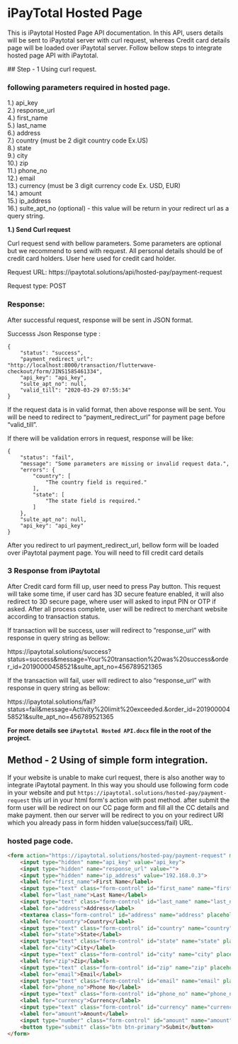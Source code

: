 # iPayTotal Hosted Page 
<p>This is iPaytotal Hosted Page API documentation. In this API, users details will be sent to iPaytotal server with curl request, whereas Credit card details page will be loaded over iPaytotal server. Follow bellow steps to integrate hosted page API with iPaytotal.</p>
## Step - 1 Using curl request.

### following parameters required in hosted page.
1.) api_key <br />
2.) response_url <br />
4.) first_name <br />
5.) last_name <br />
6.) address <br />
7.) country (must be 2 digit country code Ex.US) <br />
8.) state <br />
9.) city <br />
10.) zip <br />
11.) phone_no <br />
12.) email <br />
13.) currency (must be 3 digit currency code Ex. USD, EUR) <br />
14.) amount <br />
15.) ip_address <br />
16.) sulte_apt_no (optional) - this value will be return in your redirect url as a query string.<br />

<strong>1.) Send Curl request</strong>
<p>Curl request send with bellow parameters. Some parameters are optional but we recommend to send with request. All personal details should be of credit card holders. User here used for credit card holder.</p>
                                              
<p>Request URL: https://ipaytotal.solutions/api/hosted-pay/payment-request</p>
<p>Request type: POST</p>
    
### Response:
<p>After successful request, response will be sent in JSON format.</p>
<p>Successs Json Response type :</p>

    {
        "status": "success",
        "payment_redirect_url": "http://localhost:8000/transaction/flutterwave-checkout/form/JINS1585461334",
        "api_key": "api_key",
        "sulte_apt_no": null,
        "valid_till": "2020-03-29 07:55:34"
    }
    
<p>If the request data is in valid format, then above response will be sent. You will be need to redirect to “payment_redirect_url” for payment page before “valid_till”.</p>

<p>If there will be validation errors in request, response will be like:</p>
    
    {
        "status": "fail",
        "message": "Some parameters are missing or invalid request data.",
        "errors": {
            "country": [
                "The country field is required."
            ],
            "state": [
                "The state field is required."
            ]
        },
        "sulte_apt_no": null,
        "api_key": "api_key"
    }
 
 <p>After you redirect to url payment_redirect_url, bellow form will be loaded over iPaytotal payment page. You will need to fill credit card details</p>
 
 ### 3 Response from iPaytotal
 
 <p>After Credit card form fill up, user need to press Pay button. This request will take some time, if user card has 3D secure feature enabled, it will also redirect to 3D secure page, where user will asked to input PIN or OTP if asked. After all process complete, user will be redirect to merchant website according to transaction status.</p>
 
 <p>If transaction will be success, user will redirect to ”response_url” with response in query string as bellow:</p>
    
 <p>https://ipaytotal.solutions/success?status=success&message=Your%20transaction%20was%20success&order_id=20190000458521&sulte_apt_no=456789521365</p>
 
 <p>If the transaction will fail, user will redirect to also  “response_url” with response in query string as bellow:</p>
 
 <p>https://ipaytotal.solutions/fail?status=fail&message=Activity%20limit%20exceeded.&order_id=20190000458521&sulte_apt_no=456789521365</p>

 <p><b>For more details see <code>iPaytotal Hosted API.docx</code> file in the root of the project.</b></p>
    
## Method - 2 Using of simple form integration.
<p>If your website is unable to make curl request, there is also another way to integrate iPaytotal payment. In this way you should use following form code in your website and put <code>https://ipaytotal.solutions/hosted-pay/payment-request</code> this url in your html form's action with post method. after submit the form user will be redirect on our CC page form and fill all the CC details and make payment. then our server will be redirect to you on your redirect URl which you already pass in form hidden value(success/fail) URL.</p>


### hosted page code.
```html
<form action="https://ipaytotal.solutions/hosted-pay/payment-request" method="POST">
    <input type="hidden" name="api_key" value="api_key">
    <input type="hidden" name="response_url" value="">
    <input type="hidden" name="ip_address" value="192.168.0.3">
    <label for="first_name">First Name</label>
    <input type="text" class="form-control" id="first_name" name="first_name" placeholder="Enter First Name">
    <label for="last_name">Last Name</label>
    <input type="text" class="form-control" id="last_name" name="last_name" placeholder="Enter Last Name">
    <label for="address">Address</label>
    <textarea class="form-control" id="address" name="address" placeholder="Enter Address"></textarea>
    <label for="country">Country</label>
    <input type="text" class="form-control" id="country" name="country" placeholder="Enter Country">
    <label for="state">State</label>
    <input type="text" class="form-control" id="state" name="state" placeholder="Enter State">
    <label for="city">City</label>
    <input type="text" class="form-control" id="city" name="city" placeholder="Enter City">
    <label for="zip">Zip</label>
    <input type="text" class="form-control" id="zip" name="zip" placeholder="Enter Zip">
    <label for="email">Email</label>
    <input type="text" class="form-control" id="email" name="email" placeholder="Enter Email">
    <label for="phone_no">Phone No</label>
    <input type="text" class="form-control" id="phone_no" name="phone_no" placeholder="Enter Phone No">
    <label for="currency">Currency</label>
    <input type="text" class="form-control" id="currency" name="currency" placeholder="ex. USD">
    <label for="amount">Amount</label>
    <input type="number" class="form-control" id="amount" name="amount" placeholder="Enter Amount">
    <button type="submit" class="btn btn-primary">Submit</button>
</form>
